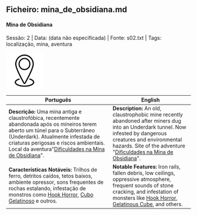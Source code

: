 ## Ficheiro: mina_de_obsidiana.md

#### Mina de Obsidiana

Sessão: 2 | Data: (data não especificada) | Fonte: s02.txt | Tags: localização, mina, aventura

![Mina de Obsidiana](docs/dm/-/locations/blank.png)

| Português                                                                                                                                                                                                                                                                                                                  | English                                                                                                                                                                                                                                                                                  |
| -------------------------------------------------------------------------------------------------------------------------------------------------------------------------------------------------------------------------------------------------------------------------------------------------------------------------- | ---------------------------------------------------------------------------------------------------------------------------------------------------------------------------------------------------------------------------------------------------------------------------------------- |
| **Descrição:** Uma mina antiga e claustrofóbica, recentemente abandonada após os mineiros terem aberto um túnel para o Subterrâneo (Underdark). Atualmente infestada de criaturas perigosas e riscos ambientais. Local da aventura"[Dificuldades na Mina de Obsidiana](s02_dificuldades_na_mina_de_obsidiana_summary.md)". | **Description:** An old, claustrophobic mine recently abandoned after miners dug into an Underdark tunnel. Now infested by dangerous creatures and environmental hazards. Site of the adventure "[Dificuldades na Mina de Obsidiana](s02_dificuldades_na_mina_de_obsidiana_summary.md)". |
| **Características Notáveis:** Trilhos de ferro, detritos caídos, tetos baixos, ambiente opressor, sons frequentes de rochas estalando, infestação de monstros como [Hook Horror](hook_horror.md), [Cubo Gelatinoso](gelatinous_cube.md) e outros.                                                                          | **Notable Features:** Iron rails, fallen debris, low ceilings, oppressive atmosphere, frequent sounds of stone cracking, and infestation of monsters like [Hook Horror](hook_horror.md), [Gelatinous Cube](gelatinous_cube.md), and others.                                              |




















